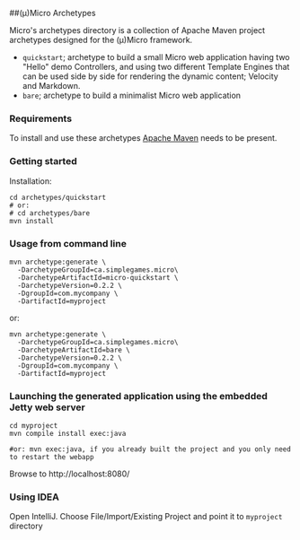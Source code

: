 ##(µ)Micro Archetypes

Micro's archetypes directory is a collection of Apache Maven project archetypes designed for the (µ)Micro framework.

 - `quickstart`; archetype to build a small Micro web application having two "Hello" demo Controllers, and using two different Template Engines that can be used side by side for rendering the dynamic content; Velocity and Markdown.
 - `bare`; archetype to build a minimalist Micro web application

### Requirements
To install and use these archetypes [Apache Maven](http://maven.apache.org) needs to be present.


### Getting started
Installation:

    cd archetypes/quickstart
    # or:
    # cd archetypes/bare
    mvn install

### Usage from command line

    mvn archetype:generate \
      -DarchetypeGroupId=ca.simplegames.micro\
      -DarchetypeArtifactId=micro-quickstart \
      -DarchetypeVersion=0.2.2 \
      -DgroupId=com.mycompany \
      -DartifactId=myproject

or:

    mvn archetype:generate \
      -DarchetypeGroupId=ca.simplegames.micro\
      -DarchetypeArtifactId=bare \
      -DarchetypeVersion=0.2.2 \
      -DgroupId=com.mycompany \
      -DartifactId=myproject

### Launching the generated application using the embedded Jetty web server

    cd myproject
    mvn compile install exec:java

    #or: mvn exec:java, if you already built the project and you only need to restart the webapp

Browse to http://localhost:8080/

### Using IDEA

Open IntelliJ. Choose File/Import/Existing Project and point it to `myproject` directory

